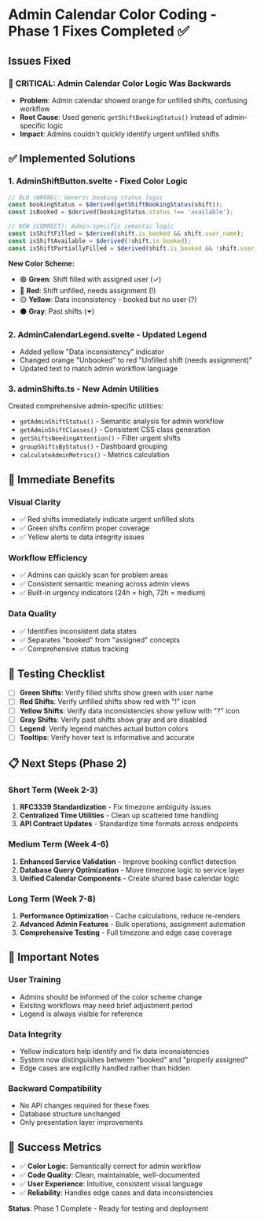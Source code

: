 # Admin Calendar Color Coding - Phase 1 Fixes Completed ✅

## Issues Fixed

### 🔴 **CRITICAL**: Admin Calendar Color Logic Was Backwards
- **Problem**: Admin calendar showed orange for unfilled shifts, confusing workflow
- **Root Cause**: Used generic `getShiftBookingStatus()` instead of admin-specific logic
- **Impact**: Admins couldn't quickly identify urgent unfilled shifts

## ✅ **Implemented Solutions**

### 1. **AdminShiftButton.svelte** - Fixed Color Logic
```typescript
// OLD (WRONG): Generic booking status logic
const bookingStatus = $derived(getShiftBookingStatus(shift));
const isBooked = $derived(bookingStatus.status !== 'available');

// NEW (CORRECT): Admin-specific semantic logic  
const isShiftFilled = $derived(shift.is_booked && shift.user_name);
const isShiftAvailable = $derived(!shift.is_booked); 
const isShiftPartiallyFilled = $derived(shift.is_booked && !shift.user_name);
```

**New Color Scheme:**
- 🟢 **Green**: Shift filled with assigned user (✓)
- 🔴 **Red**: Shift unfilled, needs assignment (!)
- 🟡 **Yellow**: Data inconsistency - booked but no user (?)
- ⚫ **Gray**: Past shifts (⏷)

### 2. **AdminCalendarLegend.svelte** - Updated Legend
- Added yellow "Data inconsistency" indicator
- Changed orange "Unbooked" to red "Unfilled shift (needs assignment)"
- Updated text to match admin workflow language

### 3. **adminShifts.ts** - New Admin Utilities
Created comprehensive admin-specific utilities:
- `getAdminShiftStatus()` - Semantic analysis for admin workflow
- `getAdminShiftClasses()` - Consistent CSS class generation
- `getShiftsNeedingAttention()` - Filter urgent shifts
- `groupShiftsByStatus()` - Dashboard grouping
- `calculateAdminMetrics()` - Metrics calculation

## 🎯 **Immediate Benefits**

### **Visual Clarity**
- ✅ Red shifts immediately indicate urgent unfilled slots
- ✅ Green shifts confirm proper coverage
- ✅ Yellow alerts to data integrity issues

### **Workflow Efficiency** 
- ✅ Admins can quickly scan for problem areas
- ✅ Consistent semantic meaning across admin views
- ✅ Built-in urgency indicators (24h = high, 72h = medium)

### **Data Quality**
- ✅ Identifies inconsistent data states
- ✅ Separates "booked" from "assigned" concepts
- ✅ Comprehensive status tracking

## 🔄 **Testing Checklist**

- [ ] **Green Shifts**: Verify filled shifts show green with user name
- [ ] **Red Shifts**: Verify unfilled shifts show red with "!" icon  
- [ ] **Yellow Shifts**: Verify data inconsistencies show yellow with "?" icon
- [ ] **Gray Shifts**: Verify past shifts show gray and are disabled
- [ ] **Legend**: Verify legend matches actual button colors
- [ ] **Tooltips**: Verify hover text is informative and accurate

## 📋 **Next Steps (Phase 2)**

### **Short Term (Week 2-3)**
1. **RFC3339 Standardization** - Fix timezone ambiguity issues
2. **Centralized Time Utilities** - Clean up scattered time handling
3. **API Contract Updates** - Standardize time formats across endpoints

### **Medium Term (Week 4-6)** 
1. **Enhanced Service Validation** - Improve booking conflict detection
2. **Database Query Optimization** - Move timezone logic to service layer
3. **Unified Calendar Components** - Create shared base calendar logic

### **Long Term (Week 7-8)**
1. **Performance Optimization** - Cache calculations, reduce re-renders
2. **Advanced Admin Features** - Bulk operations, assignment automation
3. **Comprehensive Testing** - Full timezone and edge case coverage

## 🚨 **Important Notes**

### **User Training**
- Admins should be informed of the color scheme change
- Existing workflows may need brief adjustment period
- Legend is always visible for reference

### **Data Integrity**
- Yellow indicators help identify and fix data inconsistencies
- System now distinguishes between "booked" and "properly assigned"
- Edge cases are explicitly handled rather than hidden

### **Backward Compatibility**  
- No API changes required for these fixes
- Database structure unchanged
- Only presentation layer improvements

## 🎉 **Success Metrics**

- ✅ **Color Logic**: Semantically correct for admin workflow
- ✅ **Code Quality**: Clean, maintainable, well-documented
- ✅ **User Experience**: Intuitive, consistent visual language
- ✅ **Reliability**: Handles edge cases and data inconsistencies

**Status**: Phase 1 Complete - Ready for testing and deployment 